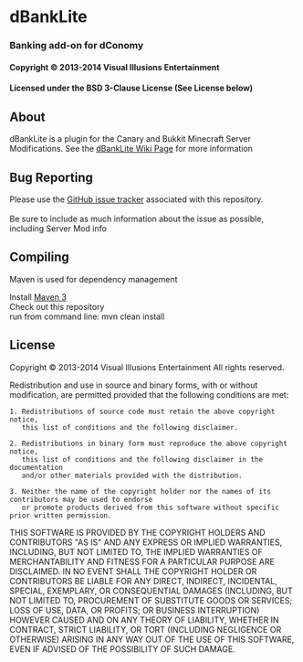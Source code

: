 # dBankLite #
### Banking add-on for dConomy ###
#### Copyright &copy; 2013-2014 Visual Illusions Entertainment ####
#### Licensed under the BSD 3-Clause License (See License below) ####

## About ##
dBankLite is a plugin for the Canary and Bukkit Minecraft Server Modifications.
See the [dBankLite Wiki Page](http://wiki.visualillusionsent.net/view/dBankLite) for more information

## Bug Reporting ##
Please use the [GitHub issue tracker](https://github.com/Visual-Illusions/dBankLite/issues) associated with this repository.<br/>  
Be sure to include as much information about the issue as possible, including Server Mod info

## Compiling ##

Maven is used for dependency management

Install [Maven 3](http://maven.apache.org/download.html)<br/>
Check out this repository<br/>
run from command line: mvn clean install<br/>

License
---------

Copyright © 2013-2014 Visual Illusions Entertainment
All rights reserved.

Redistribution and use in source and binary forms, with or without modification,
are permitted provided that the following conditions are met:

    1. Redistributions of source code must retain the above copyright notice,
       this list of conditions and the following disclaimer.

    2. Redistributions in binary form must reproduce the above copyright notice,
       this list of conditions and the following disclaimer in the documentation
       and/or other materials provided with the distribution.

    3. Neither the name of the copyright holder nor the names of its contributors may be used to endorse
       or promote products derived from this software without specific prior written permission.

THIS SOFTWARE IS PROVIDED BY THE COPYRIGHT HOLDERS AND CONTRIBUTORS "AS IS" AND ANY EXPRESS OR IMPLIED WARRANTIES,
INCLUDING, BUT NOT LIMITED TO, THE IMPLIED WARRANTIES OF MERCHANTABILITY AND FITNESS FOR A PARTICULAR PURPOSE ARE DISCLAIMED.
IN NO EVENT SHALL THE COPYRIGHT HOLDER OR CONTRIBUTORS BE LIABLE FOR ANY DIRECT, INDIRECT, INCIDENTAL, SPECIAL, EXEMPLARY,
OR CONSEQUENTIAL DAMAGES (INCLUDING, BUT NOT LIMITED TO, PROCUREMENT OF SUBSTITUTE GOODS OR SERVICES; LOSS OF USE, DATA,
OR PROFITS; OR BUSINESS INTERRUPTION) HOWEVER CAUSED AND ON ANY THEORY OF LIABILITY, WHETHER IN CONTRACT, STRICT LIABILITY,
OR TORT (INCLUDING NEGLIGENCE OR OTHERWISE) ARISING IN ANY WAY OUT OF THE USE OF THIS SOFTWARE,
EVEN IF ADVISED OF THE POSSIBILITY OF SUCH DAMAGE.
